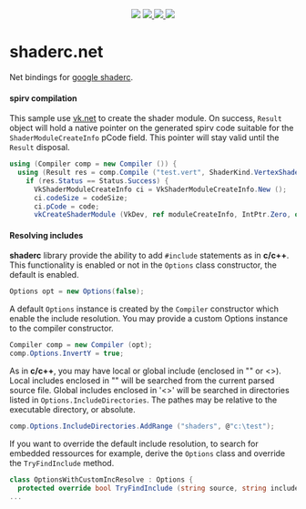 
<p align="center">
  <a href="https://www.nuget.org/packages/shaderc.net"><img src="https://buildstats.info/nuget/shaderc.net"></a>
  <a href="https://travis-ci.org/jpbruyere/shaderc.net">
      <img src="https://img.shields.io/travis/jpbruyere/shaderc.net.svg?&logo=travis&logoColor=white">
  </a>
  <a href="https://ci.appveyor.com/project/jpbruyere/shaderc-net">
    <img src="https://img.shields.io/appveyor/ci/jpbruyere/shaderc-net?logo=appveyor&logoColor=lightgrey">
  </a>
  <a href="https://www.paypal.me/GrandTetraSoftware">
    <img src="https://img.shields.io/badge/Donate-PayPal-green.svg">
  </a>
</p>

# shaderc.net

Net bindings for [google shaderc](https://github.com/google/shaderc).

#### spirv compilation
This sample use [vk.net](https://github.com/jpbruyere/vk.net) to create the shader module.
On success, `Result` object will hold a native pointer on the generated spirv code suitable for the `ShaderModuleCreateInfo` pCode field. This pointer will stay valid until the `Result` disposal.

```csharp
using (Compiler comp = new Compiler ()) {
  using (Result res = comp.Compile ("test.vert", ShaderKind.VertexShader)) {
    if (res.Status == Status.Success) {
      VkShaderModuleCreateInfo ci = VkShaderModuleCreateInfo.New ();
      ci.codeSize = codeSize;
      ci.pCode = code;
      vkCreateShaderModule (VkDev, ref moduleCreateInfo, IntPtr.Zero, out VkShaderModule shaderModule));
```

#### Resolving includes
**shaderc** library provide the ability to add `#include` statements as in **c/c++**. This functionality is enabled or not in the `Options` class constructor, the default is enabled.
```csharp
Options opt = new Options(false);
```
A default `Options` instance is created by the `Compiler` constructor which enable the include resolution. You may provide a custom Options instance to the compiler constructor.
```csharp
Compiler comp = new Compiler (opt);
comp.Options.InvertY = true;
```
As in **c/c++**, you may have local or global include (enclosed in "" or <>). Local includes enclosed in "" will be searched from the current parsed source file. Global includes enclosed in '<>' will be searched in directories listed in ```Options.IncludeDirectories```. The pathes may be relative to the executable directory, or absolute.
```csharp
comp.Options.IncludeDirectories.AddRange ("shaders", @"c:\test");
```
If you want to override the default include resolution, to search for embedded ressources for example, derive the `Options` class and override the `TryFindInclude` method.
```csharp
class OptionsWithCustomIncResolve : Options {
  protected override bool TryFindInclude (string source, string include, IncludeType incType, out string incFile, out string incContent) {
...
```


